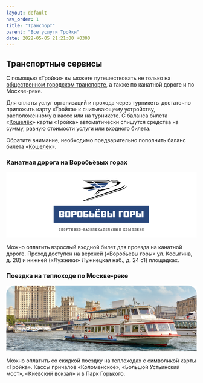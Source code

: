```yaml
---
layout: default
nav_order: 1
title: "Транспорт"
parent: "Все услуги Тройки"
date: 2022-05-05 21:21:00 +0300
---
```


## Транспортные сервисы

С помощью «Тройки» вы можете путешествовать не только на [общественном городском транспорте](/troika/tickets/tickets/),
а также по канатной дороге и по Москве-реке.

Для оплаты услуг организаций и прохода через турникеты достаточно приложить карту «Тройка»
к считывающему устройству, расположенному в кассе или на турникете. С баланса билета «[Кошелёк](/troika/tickets/purse/)»
карты «Тройка» автоматически спишутся средства на сумму, равную стоимости услуги или входного билета.

Обратите внимание, необходимо предварительно пополнить баланс билета «[Кошелёк](/troika/tickets/purse/)».

### Канатная дорога на Воробьёвых горах

![Канатная дорога на Воробьёвых горах](/assets/images/services/vorobiovygory.png)

Можно оплатить взрослый входной билет для проезда на канатной дороге.
Проход доступен на верхней («Воробьевы горы» ул. Косыгина, д. 28) и нижней («Лужники» Лужнецкая наб., д. 24 с1) площадках.

### Поездка на теплоходе по Москве-реке

![Поездка на теплоходе по Москве-реке](/assets/images/services/teplohod.png)

Можно оплатить со скидкой поездку на теплоходах с символикой карты «Тройка».
Кассы причалов «Коломенское», «Большой Устьинский мост», «Киевский вокзал» и в Парк Горького.
